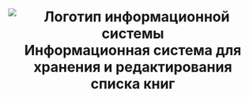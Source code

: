 <h1 align="center"><img src="https://i.imgur.com/eWZCLBX.png" alt="Логотип информационной системы">
<br>Информационная система для хранения и редактирования списка книг</h1>
